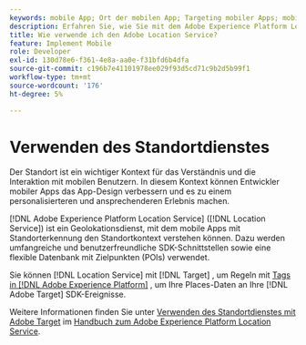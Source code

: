 ```yaml
---
keywords: mobile App; Ort der mobilen App; Targeting mobiler Apps; mobile Zielstandorte; Standortdienst; Adobe Experience Cloud-Standortdienst; POI; Zielpunkte; SDK; Standort
description: Erfahren Sie, wie Sie mit dem Adobe Experience Platform Location Service Ihre Apps mit Standorterkennung aktivieren können.
title: Wie verwende ich den Adobe Location Service?
feature: Implement Mobile
role: Developer
exl-id: 130d78e6-f361-4e8a-aa0e-f31bfd6b4dfa
source-git-commit: c196b7e41101978ee029f93d5cd71c9b2d5b99f1
workflow-type: tm+mt
source-wordcount: '176'
ht-degree: 5%

---
```


# Verwenden des Standortdienstes

Der Standort ist ein wichtiger Kontext für das Verständnis und die Interaktion mit mobilen Benutzern. In diesem Kontext können Entwickler mobiler Apps das App-Design verbessern und es zu einem personalisierteren und ansprechenderen Erlebnis machen.

[!DNL Adobe Experience Platform Location Service] ([!DNL Location Service]) ist ein Geolokationsdienst, mit dem mobile Apps mit Standorterkennung den Standortkontext verstehen können. Dazu werden umfangreiche und benutzerfreundliche SDK-Schnittstellen sowie eine flexible Datenbank mit Zielpunkten (POIs) verwendet.

Sie können [!DNL Location Service] mit [!DNL Target] , um Regeln mit [Tags in [!DNL Adobe Experience Platform]](https://experienceleague.adobe.com/docs/experience-platform/tags/home.html?lang=de) , um Ihre Places-Daten an Ihre [!DNL Adobe Target] SDK-Ereignisse.

Weitere Informationen finden Sie unter [Verwenden des Standortdienstes mit Adobe Target](https://experienceleague.adobe.com/docs/places/using/use-places-with-other-solutions/places-target/places-target.html) im [Handbuch zum Adobe Experience Platform Location Service](https://experienceleague.adobe.com/docs/places/using/home.html).
